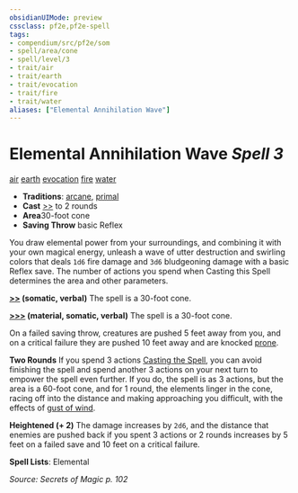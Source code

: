 ```yaml
---
obsidianUIMode: preview
cssclass: pf2e,pf2e-spell
tags:
- compendium/src/pf2e/som
- spell/area/cone
- spell/level/3
- trait/air
- trait/earth
- trait/evocation
- trait/fire
- trait/water
aliases: ["Elemental Annihilation Wave"]
---
```

# Elemental Annihilation Wave *Spell 3*   
[air](../../rules/traits/air.md)  [earth](../../rules/traits/earth.md)  [evocation](../../rules/traits/evocation.md)  [fire](../../rules/traits/fire.md)  [water](../../rules/traits/water.md)  

- **Traditions**: [arcane](../../rules/traits/arcane.md), [primal](../../rules/traits/primal.md)
- **Cast** [>>](../../rules/core-rulebook/chapter-9-playing-the-game.md#Actions "Two-Action") to 2 rounds 
- **Area**30-foot cone
- **Saving Throw**  basic Reflex

You draw elemental power from your surroundings, and combining it with your own magical energy, unleash a wave of utter destruction and swirling colors that deals `1d6` fire damage and `3d6` bludgeoning damage with a basic Reflex save. The number of actions you spend when Casting this Spell determines the area and other parameters.

**[>>](../../rules/core-rulebook/chapter-9-playing-the-game.md#Actions "Two-Action") (somatic, verbal)** The spell is a 30-foot cone.

**[>>>](../../rules/core-rulebook/chapter-9-playing-the-game.md#Actions "Three-Action") (material, somatic, verbal)** The spell is a 30-foot cone.

On a failed saving throw, creatures are pushed 5 feet away from you, and on a critical failure they are pushed 10 feet away and are knocked [prone](../../rules/conditions.md#Prone).

**Two Rounds** If you spend 3 actions [Casting the Spell](../../rules/actions/cast-a-spell.md), you can avoid finishing the spell and spend another 3 actions on your next turn to empower the spell even further. If you do, the spell is as 3 actions, but the area is a 60-foot cone, and for 1 round, the elements linger in the cone, racing off into the distance and making approaching you difficult, with the effects of [gust of wind](gust-of-wind.md).

**Heightened (+ 2)** The damage increases by `2d6`, and the distance that enemies are pushed back if you spent 3 actions or 2 rounds increases by 5 feet on a failed save and 10 feet on a critical failure.

**Spell Lists**: Elemental

*Source: Secrets of Magic p. 102*